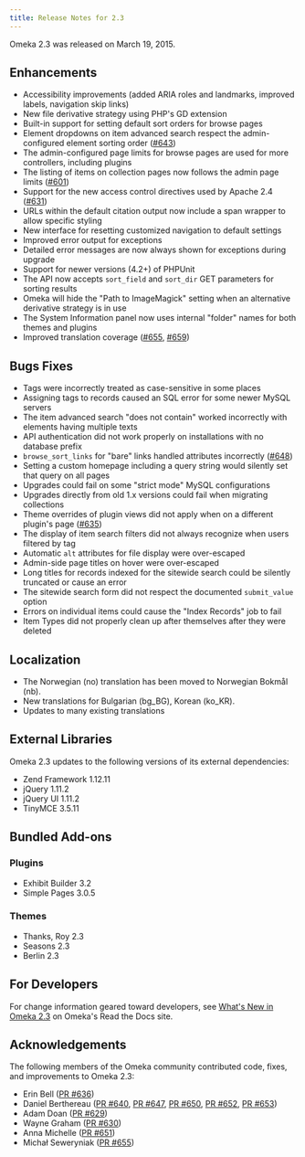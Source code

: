 ```yaml
---
title: Release Notes for 2.3
---
```


Omeka 2.3 was released on March 19, 2015.

Enhancements
----------------------------------------------------

-   Accessibility improvements (added ARIA roles and landmarks, improved labels, navigation skip links)
-   New file derivative strategy using PHP's GD extension
-   Built-in support for setting default sort orders for browse pages
-   Element dropdowns on item advanced search respect the admin-configured element sorting order ([\#643](https://github.com/omeka/Omeka/issues/643))
-   The admin-configured page limits for browse pages are used for more controllers, including plugins
-   The listing of items on collection pages now follows the admin page limits ([\#601](https://github.com/omeka/Omeka/issues/601))
-   Support for the new access control directives used by Apache 2.4     ([\#631](https://github.com/omeka/Omeka/issues/631))
-   URLs within the default citation output now include a span wrapper to allow specific styling
-   New interface for resetting customized navigation to default settings
-   Improved error output for exceptions
-   Detailed error messages are now always shown for exceptions during upgrade
-   Support for newer versions (4.2+) of PHPUnit
-   The API now accepts `sort_field` and `sort_dir` GET parameters for sorting results
-   Omeka will hide the "Path to ImageMagick" setting when an alternative derivative strategy is in use
-   The System Information panel now uses internal "folder" names for both themes and plugins
-   Improved translation coverage ([\#655](https://github.com/omeka/Omeka/pull/655), [\#659](https://github.com/omeka/Omeka/issues/659))

Bugs Fixes
-------------------------------------------------------------
 -   Tags were incorrectly treated as case-sensitive in some places
-   Assigning tags to records caused an SQL error for some newer MySQL servers
-   The item advanced search "does not contain" worked incorrectly with elements having multiple texts
-   API authentication did not work properly on installations with no database prefix
-   `browse_sort_links` for "bare" links handled attributes incorrectly ([\#648](https://github.com/omeka/Omeka/issues/648))
-   Setting a custom homepage including a query string would silently set that query on all pages
-   Upgrades could fail on some "strict mode" MySQL configurations
-   Upgrades directly from old 1.x versions could fail when migrating collections
-   Theme overrides of plugin views did not apply when on a different plugin's page ([\#635](https://github.com/omeka/Omeka/issues/635))
-   The display of item search filters did not always recognize when users filtered by tag
-   Automatic `alt` attributes for file display were over-escaped
-   Admin-side page titles on hover were over-escaped
-   Long titles for records indexed for the sitewide search could be silently truncated or cause an error
-   The sitewide search form did not respect the documented     `submit_value` option
-   Errors on individual items could cause the "Index Records" job to fail
-   Item Types did not properly clean up after themselves after they were deleted

Localization
-----------------------------------------------------

-   The Norwegian (no) translation has been moved to Norwegian Bokmål (nb).
-   New translations for Bulgarian (bg\_BG), Korean (ko\_KR).
-   Updates to many existing translations

External Libraries
-----------------------------------------------------------

Omeka 2.3 updates to the following versions of its external
dependencies:

-   Zend Framework 1.12.11
-   jQuery 1.11.2
-   jQuery UI 1.11.2
-   TinyMCE 3.5.11

Bundled Add-ons
-------------------------------------------------------

### Plugins

-   Exhibit Builder 3.2
-   Simple Pages 3.0.5

### Themes

-   Thanks, Roy 2.3
-   Seasons 2.3
-   Berlin 2.3

For Developers
------------------------------------------------------

For change information geared toward developers, see [What's New in Omeka 2.3](http://omeka.readthedocs.org/en/latest/whatsnew/2.3.html) on Omeka's Read the Docs site.

Acknowledgements
---------------------------------------------------------

The following members of the Omeka community contributed code, fixes,
and improvements to Omeka 2.3:

-   Erin Bell ([PR \#636](https://github.com/omeka/Omeka/pull/636))
-   Daniel Berthereau ([PR \#640](https://github.com/omeka/Omeka/pull/640), [PR \#647](https://github.com/omeka/Omeka/pull/647), [PR \#650](https://github.com/omeka/Omeka/pull/650), [PR \#652](https://github.com/omeka/Omeka/pull/652), [PR      \#653](https://github.com/omeka/Omeka/pull/653))
-   Adam Doan ([PR \#629](https://github.com/omeka/Omeka/pull/629))
-   Wayne Graham ([PR \#630](https://github.com/omeka/Omeka/pull/630))
-   Anna Michelle ([PR \#651](https://github.com/omeka/Omeka/pull/651))
-   Michał Seweryniak ([PR \#655](https://github.com/omeka/Omeka/pull/655))